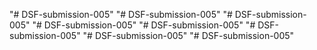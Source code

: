 "# DSF-submission-005" 
"# DSF-submission-005" 
"# DSF-submission-005" 
"# DSF-submission-005" 
"# DSF-submission-005" 
"# DSF-submission-005" 
"# DSF-submission-005" 
"# DSF-submission-005" 
